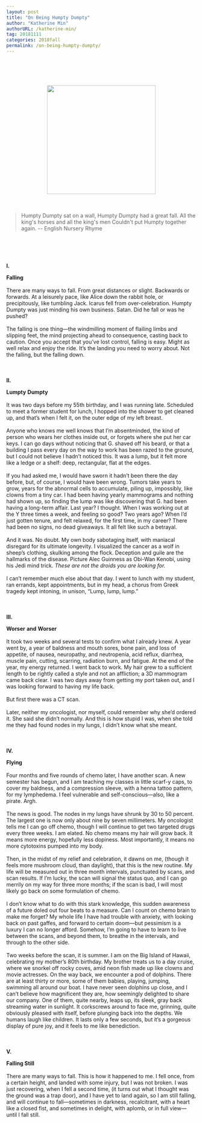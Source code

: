 ```yaml
---
layout: post
title: "On Being Humpty Dumpty"
author: "Katherine Min"
authorURL: /katherine-min/
tag: 20181111
categories: 2018fall
permalink: /on-being-humpty-dumpty/
---
```


<br><br>
<br><br>
<img style="display: block; margin-left: auto; margin-right: auto; width:30vw;" src="{{site.baseurl}}/assets/20181111/humpty.png" alt="">
<br><br>
> Humpty Dumpty sat on a wall, Humpty Dumpty had a great fall.
All the king's horses and all the king's men Couldn't put Humpty together again.
-- English Nursery Rhyme

<br><br>
<br><br>
**I.**

**Falling**
<br><br>
There are many ways to fall. From great distances or slight. Backwards or forwards. At a leisurely pace, like Alice down the rabbit hole, or precipitously, like tumbling Jack. Icarus fell from over-celebration. Humpty Dumpty was just minding his own business. Satan. Did he fall or was he pushed?
<br><br>
The falling is one thing—the windmilling moment of flailing limbs and slipping feet, the mind projecting ahead to consequence, casting back to caution. Once you accept that you’ve lost control, falling is easy. Might as well relax and enjoy the ride. It’s the landing you need to worry about. Not the falling, but the falling down.
<br><br>
<br><br>
**II.**

**Lumpty** **Dumpty**
<br><br>
It was two days before my 55th birthday, and I was running late. Scheduled to meet a former student for lunch, I hopped into the shower to get cleaned up, and that’s when I felt it, on the outer edge of my left breast.
<br><br>
Anyone who knows me well knows that I’m absentminded, the kind of person who wears her clothes inside out, or forgets where she put her car keys. I can go days without noticing that G. shaved off his beard, or that a building I pass every day on the way to work has been razed to the ground, but I could not believe I hadn’t noticed this. It was a lump, but it felt more like a ledge or a shelf: deep, rectangular, flat at the edges.
<br><br>
If you had asked me, I would have sworn it hadn’t been there the day before, but, of course, I would have been wrong. Tumors take years to grow, years for the abnormal cells to accumulate, piling up, impossibly, like clowns from a tiny car. I had been having yearly mammograms and nothing had shown up, so finding the lump was like discovering that G. had been having a long-term affair. Last year? I thought. When I was working out at the Y three times a week, and feeling so good? Two years ago? When I’d just gotten tenure, and felt relaxed, for the first time, in my career? There had been no signs, no dead giveaways. It all felt like such a betrayal.
<br><br>
And it was. No doubt. My own body sabotaging itself, with maniacal disregard for its ultimate longevity. I visualized the cancer as a wolf in sheep’s clothing, skulking among the flock. Deception and guile are the hallmarks of the disease. Picture Alec Guinness as Obi-Wan Kenobi, using his Jedi mind trick. _These are not the droids you are looking for._
<br><br>
I can’t remember much else about that day. I went to lunch with my student, ran errands, kept appointments, but in my head, a chorus from Greek tragedy kept intoning, in unison, “Lump, lump, lump.”
<br><br>
<br><br>
**III.**

**Worser** **and** **Worser**
<br><br>
It took two weeks and several tests to confirm what I already knew. A year went by, a year of baldness and mouth sores, bone pain, and loss of appetite, of nausea, neuropathy, and neutropenia, acid reflux, diarrhea, muscle pain, cutting, scarring, radiation burn, and fatigue. At the end of the year, my energy returned. I went back to work. My hair grew to a sufficient length to be rightly called a style and not an affliction; a 3D mammogram came back clear. I was two days away from getting my port taken out, and I was looking forward to having my life back.
<br><br>
But first there was a CT scan.
<br><br>
Later, neither my oncologist, nor myself, could remember why she’d ordered it. She said she didn’t normally. And this is how stupid I was, when she told me they had found nodes in my lungs, I didn’t know what she meant.
<br><br>
<br><br>
**IV.**

**Flying**
<br><br>
Four months and five rounds of chemo later, I have another scan. A new semester has begun, and I am teaching my classes in little scarf-y caps, to cover my baldness, and a compression sleeve, with a henna tattoo pattern, for my lymphedema. I feel vulnerable and self-conscious—also, like a pirate. Argh.
<br><br>
The news is good. The nodes in my lungs have shrunk by 30 to 50 percent. The largest one is now only about nine by seven millimeters. My oncologist tells me I can go off chemo, though I will continue to get two targeted drugs every three weeks. I am elated. No chemo means my hair will grow back. It means more energy, hopefully less dopiness. Most importantly, it means no more cytotoxins pumped into my body.
<br><br>
Then, in the midst of my relief and celebration, it dawns on me, (though it feels more mushroom cloud, than daylight), that this is the new routine. My life will be measured out in three month intervals, punctuated by scans, and scan results. If I’m lucky, the scan will signal the status quo, and I can go merrily on my way for three more months; if the scan is bad, I will most likely go back on some formulation of chemo.
<br><br>
I don’t know what to do with this stark knowledge, this sudden awareness of a future doled out four beats to a measure. Can I count on chemo brain to make me forget? My whole life I have had trouble with anxiety, with looking back on past gaffes, and forward to certain doom—but pessimism is a luxury I can no longer afford. Somehow, I’m going to have to learn to live between the scans, and beyond them, to breathe in the intervals, and through to the other side.
<br><br>
Two weeks before the scan, it is summer. I am on the Big Island of Hawaii, celebrating my mother’s 80th birthday. My brother treats us to a day cruise, where we snorkel off rocky coves, amid neon fish made up like clowns and movie actresses. On the way back, we encounter a pod of dolphins. There are at least thirty or more, some of them babies, playing, jumping, swimming all around our boat. I have never seen dolphins up close, and I can’t believe how magnificent they are, how seemingly delighted to share our company. One of them, quite nearby, leaps up, its sleek, gray back streaming water in sunlight. It corkscrews around to face me, grinning, quite obviously pleased with itself, before plunging back into the depths. We humans laugh like children. It lasts only a few seconds, but it’s a gorgeous display of pure joy, and it feels to me like benediction.
<br><br>
<br><br>
**V.**

**Falling Still**
<br><br>
There are many ways to fall. This is how it happened to me. I fell once, from a certain height, and landed with some injury, but I was not broken. I was just recovering, when I fell a second time, (it turns out what I thought was the ground was a trap door), and I have yet to land again, so I am still falling, and will continue to fall—sometimes in darkness, recalcitrant, with a heart like a closed fist, and sometimes in delight, with aplomb, or in full view—until I fall still.
<br><br>
